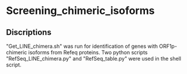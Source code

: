 # Screening_chimeric_isoforms
## Discriptions
"Get_LINE_chimera.sh" was run for identification of genes with ORF1p-chimeric isoforms from Refeq proteins.
Two python scripts "RefSeq_LINE_chimera.py" and "RefSeq_table.py" were used in the shell script.
